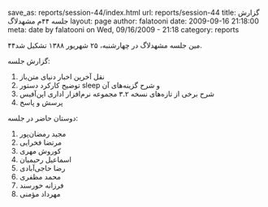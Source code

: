 save_as: reports/session-44/index.html
url: reports/session-44
title: گزارش جلسه ۴۴‌م مشهد‌لاگ
layout: page
author: falatooni
date: 2009-09-16 21:18:00
meta: date by falatooni on Wed, 09/16/2009 - 21:18
category: reports

۴۴‌مین جلسه مشهدلاگ در چهارشنبه، ۲۵ شهریور ۱۳۸۸ تشکیل شد.


<!--more-->



گزارش جلسه:

  1. نقل آخرین اخبار دنیای متن‌باز
  2. توضیح کارکرد دستور sleep و شرح گزینه‌های آن
  3. شرح برخی از تازه‌های نسخه ۳.۲ مجموعه نرم‌افزار اداری اپن‌آفیس
  4. پرسش و پاسخ

دوستان حاضر در جلسه:

  1. مجید رمضان‌پور
  2. مرتضا فخرایی
  3. کوروش مهری
  4. اسماعیل رحیمیان
  5. رضا حاجی‌آبادی
  6. محمد مظفری
  7. فرزانه خورسند
  8. مهرداد مؤمنی
